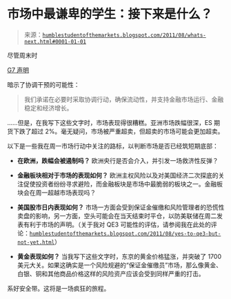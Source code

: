 <!--yml

分类：未分类

日期：2024-05-18 04:17:42

-->

# 市场中最谦卑的学生：接下来是什么？

> 来源：[`humblestudentofthemarkets.blogspot.com/2011/08/whats-next.html#0001-01-01`](https://humblestudentofthemarkets.blogspot.com/2011/08/whats-next.html#0001-01-01)

尽管周末时

[G7 声明](http://www.bloomberg.com/news/2011-08-07/full-text-g-7-statement-on-renewed-strains-.html)

暗示了协调干预的可能性：

> 我们承诺在必要时采取协调行动，确保流动性，并支持金融市场运行、金融稳定和经济增长。

……但是，在我写下这些文字时，市场表现得很糟糕。亚洲市场跌幅很深，ES 期货下跌了超过 2%。毫无疑问，市场被严重超卖，但超卖的市场可能会更加超卖。

以下是一些我在周一市场行动中关注的路标，以判断市场是否已经筑短期底部：

+   **在欧洲，跌幅会被遏制吗？** 欧洲央行是否会介入，并引发一场救济性反弹？

+   **金融板块相对于市场的表现如何？** 欧洲主权风险以及对美国经济二次探底的关注促使投资者纷纷寻求避险，而金融板块是市场中最脆弱的板块之一。金融板块会在周一超越市场表现吗？

+   **美国股市日内表现如何？** 市场一方面会受到保证金催缴和风险管理者的恐慌性卖盘的影响，另一方面，空头可能会在当天结束时平仓，以防美联储在周二发表有利于市场的声明。（关于我对 QE3 可能性的评估，请参阅我在此处的评论：[`humblestudentofthemarkets.blogspot.com/2011/08/yes-to-qe3-but-not-yet.html`](http://humblestudentofthemarkets.blogspot.com/2011/08/yes-to-qe3-but-not-yet.html)）

+   **黄金表现如何？** 当我写下这些文字时，东京的黄金价格猛涨，并突破了 1700 美元大关。如果这确实是一个风险规避的“保证金催缴员”市场，那么像黄金、白银、铜和其他商品价格这样的风险资产应该会受到同样严重的打击。

系好安全带。这将是一场疯狂的旅程。
